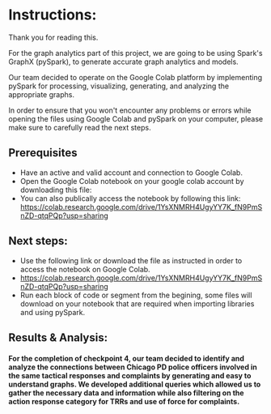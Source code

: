 # Instructions:

Thank you for reading this.

For the graph analytics part of this project, we are going to be using Spark's GraphX (pySpark), to generate accurate graph analytics and models.

Our team decided to operate on the Google Colab platform by implementing pySpark for processing, visualizing, generating, and analyzing the appropriate graphs. 

In order to ensure that you won't encounter any problems or errors while opening the files using Google Colab and pySpark on your computer, please make sure to
carefully read the next steps.

## Prerequisites
- Have an active and valid account and connection to Google Colab.
- Open the Google Colab notebook on your google colab account by downloading this file:
- You can also publically access the notebook by following this link: https://colab.research.google.com/drive/1YsXNMRH4UgyYY7K_fN9PmSnZD-qtqPQp?usp=sharing

## Next steps:
- Use the following link or download the file as instructed in order to access the notebook on Google Colab.
- https://colab.research.google.com/drive/1YsXNMRH4UgyYY7K_fN9PmSnZD-qtqPQp?usp=sharing
- Run each block of code or segment from the begining, some files will download on your notebook that are required when importing libraries and using pySpark.

## Results & Analysis:
#### For the completion of checkpoint 4, our team decided to identify and analyze the connections between Chicago PD police officers involved in the same tactical responses and complaints by generating and easy to understand graphs. We developed additional queries which allowed us to gather the necessary data and information while also filtering on the action response category for TRRs and use of force for complaints.



